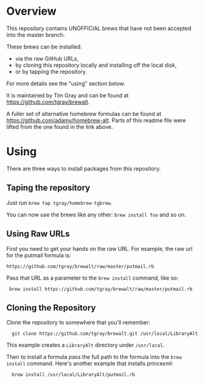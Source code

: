 # Overview

This repository contains UNOFFICIAL brews that have not been accepted
into the master branch.

These brews can be installed:
- via the raw GitHub URLs,
- by cloning this repository locally and installing off the local disk,
- or by tapping the repository.

For more details see the "using" section below.

It is maintained by Tim Gray and can be found at
<https://github.com/tgray/brewalt>.

A fuller set of alternative homebrew formulas can be found at
<https://github.com/adamv/homebrew-alt>.  Parts of this readme file were
lifted from the one found in the link above.

# Using

There are three ways to install packages from this repository.

## Taping the repository

Just run `brew tap tgray/homebrew-tgbrew`.

You can now use the brews like any other: `brew install foo` and so on.

## Using Raw URLs

First you need to get your hands on the raw URL. For example, the raw url for
the putmail formula is:

    https://github.com/tgray/brewalt/raw/master/putmail.rb


Pass that URL as a parameter to the `brew install` command, like so:

     brew install https://github.com/tgray/brewalt/raw/master/putmail.rb

## Cloning the Repository

Clone the repository to somewhere that you'll remember:

      git clone https://github.com/tgray/brewalt.git /usr/local/LibraryAlt

This example creates a `LibraryAlt` directory under `/usr/local`.

Then to install a formula pass the full path to the formula into the
`brew install` command. Here's another example that installs princexml:

      brew install /usr/local/LibraryAlt/putmail.rb

